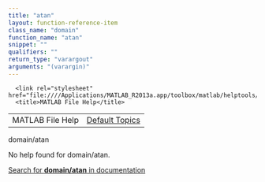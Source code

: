 ```yaml
---
title: "atan"
layout: function-reference-item
class_name: "domain"
function_name: "atan"
snippet: ""
qualifiers: ""
return_type: "varargout"
arguments: "(varargin)"
---
```


<html>
   <head>
      <meta http-equiv="Content-Type" content="text/html; charset=utf-8">
   
      <link rel="stylesheet" href="file:////Applications/MATLAB_R2013a.app/toolbox/matlab/helptools/private/helpwin.css">
      <title>MATLAB File Help</title>
   </head>
   <body>
      <!--Single-page help-->
      <table border="0" cellspacing="0" width="100%">
         <tr class="subheader">
            <td class="headertitle">MATLAB File Help</td>
            <td class="subheader-right"><a href="matlab:helpwin">Default Topics</a></td>
         </tr>
      </table>
      <div class="title">domain/atan</div>
      <!--No help found-->
      <p>No help found for <span class="helptopic">domain/atan</span>.
      </p>
      <p><a href="matlab:docsearch('domain/atan')">
            Search for <b>domain/atan</b> in documentation
            </a></p>
   </body>
</html>
